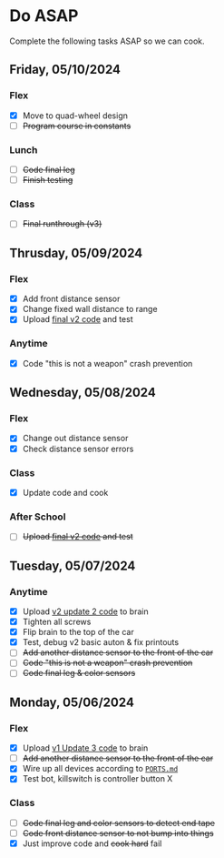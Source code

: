 # Do ASAP

Complete the following tasks ASAP so we can cook.

## Friday, 05/10/2024

### Flex
- [x] Move to quad-wheel design
- [ ] ~~Program course in constants~~

### Lunch
- [ ] ~~Code final leg~~
- [ ] ~~Finish testing~~

### Class
- [ ] ~~Final runthrough (v3)~~

## Thrusday, 05/09/2024

### Flex
- [x] Add front distance sensor
- [x] Change fixed wall distance to range
- [x] Upload [final v2 code](https://github.com/JiningLiu/POEAuton/commit/58e062a0224e81c379fe86d822071ee777868c24) and test

### Anytime
- [x] Code "this is not a weapon" crash prevention

## Wednesday, 05/08/2024

### Flex
- [x] Change out distance sensor
- [x] Check distance sensor errors

### Class
- [x] Update code and cook

### After School
- [ ] ~~Upload [final v2 code](https://github.com/JiningLiu/POEAuton/commit/58e062a0224e81c379fe86d822071ee777868c24) and test~~

## Tuesday, 05/07/2024

### Anytime
- [x] Upload [v2 update 2 code](https://github.com/JiningLiu/POEAuton/commit/baa1e351fadf846500ed028510a2107c0c9f50e7) to brain
- [x] Tighten all screws
- [x] Flip brain to the top of the car
- [x] Test, debug v2 basic auton & fix printouts
- [ ] ~~Add another distance sensor to the front of the car~~
- [ ] ~~Code "this is not a weapon" crash prevention~~
- [ ] ~~Code final leg & color sensors~~

## Monday, 05/06/2024

### Flex
- [x] Upload [v1 Update 3 code](https://github.com/JiningLiu/POEAuton/blob/db1937d011ea49b6ce23679627ae04f3af062d49/AutonCar.v5cpp) to brain
- [ ] ~~Add another distance sensor to the front of the car~~
- [x] Wire up all devices according to [`PORTS.md`](https://github.com/JiningLiu/POEAuton/blob/main/PORTS.md)
- [x] Test bot, killswitch is controller button X

### Class
- [ ] ~~Code final leg and color sensors to detect end tape~~
- [ ] ~~Code front distance sensor to not bump into things~~
- [x] Just improve code and ~~cook hard~~ fail
